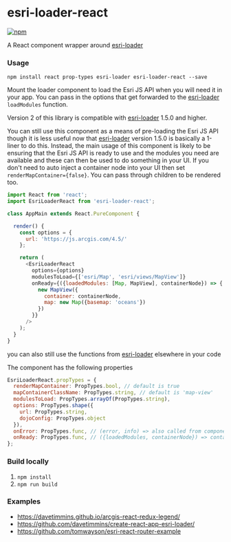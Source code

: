 # esri-loader-react

[![npm](https://img.shields.io/npm/v/esri-loader-react.svg)](https://www.npmjs.com/package/esri-loader-react)

A React component wrapper around [esri-loader](https://github.com/Esri/esri-loader)

### Usage

`npm install react prop-types esri-loader esri-loader-react --save`

Mount the loader component to load the Esri JS API when you will need it in your app.
You can pass in the options that get forwarded to the [esri-loader](https://github.com/Esri/esri-loader) `loadModules` function.

Version 2 of this library is compatible with [esri-loader](https://github.com/Esri/esri-loader) 1.5.0 and higher.

You can still use this component as a means of pre-loading the Esri JS API though it is less useful now that [esri-loader](https://github.com/Esri/esri-loader) version 1.5.0 is basically a 1-liner to do this. Instead, the main usage of this component is likely to be ensuring that the Esri JS API is ready to use and the modules you need are available and these can then be used to do something in your UI. If you don't need to auto inject a container node into your UI then set `renderMapContainer={false}`. You can pass through children to be rendered too.

```js
import React from 'react';
import EsriLoaderReact from 'esri-loader-react';

class AppMain extends React.PureComponent {

  render() {
    const options = {
      url: 'https://js.arcgis.com/4.5/'
    };

    return (
      <EsriLoaderReact 
        options={options} 
        modulesToLoad={['esri/Map', 'esri/views/MapView']}    
        onReady={({loadedModules: [Map, MapView], containerNode}) => {
          new MapView({
            container: containerNode,
            map: new Map({basemap: 'oceans'})
          })
        }}
      />
    );
  }
}
```

you can also still use the functions from [esri-loader](https://github.com/Esri/esri-loader) elsewhere in your code

The component has the following properties

```js
EsriLoaderReact.propTypes = {
  renderMapContainer: PropTypes.bool, // default is true
  mapContainerClassName: PropTypes.string, // default is 'map-view'
  modulesToLoad: PropTypes.arrayOf(PropTypes.string),
  options: PropTypes.shape({
    url: PropTypes.string,
    dojoConfig: PropTypes.object
  }),
  onError: PropTypes.func, // (error, info) => also called from componentDidCatch, default is onError: (error, info) => console.error(error),
  onReady: PropTypes.func, // ({loadedModules, containerNode}) => containerNode is null if renderMapContainer !== true
};
```

### Build locally

1. `npm install`
2. `npm run build`

### Examples

* https://davetimmins.github.io/arcgis-react-redux-legend/
* https://github.com/davetimmins/create-react-app-esri-loader/
* https://github.com/tomwayson/esri-react-router-example
